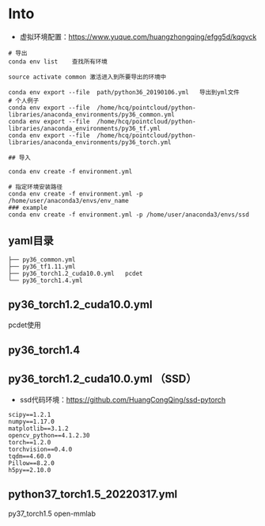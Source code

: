 <!--
 * @Description: 
 * @Author: HCQ
 * @Company(School): UCAS
 * @Email: 1756260160@qq.com
 * @Date: 2021-06-09 10:04:04
 * @LastEditTime: 2022-03-17 18:20:18
 * @FilePath: /python-libraries/anaconda_environments/anaconda_environments.md
-->

# Into

* 虚拟环境配置：https://www.yuque.com/huangzhongqing/efgg5d/kqgvck

```
# 导出
conda env list    查找所有环境

source activate common 激活进入到所要导出的环境中

conda env export --file  path/python36_20190106.yml   导出到yml文件
# 个人例子
conda env export --file  /home/hcq/pointcloud/python-libraries/anaconda_environments/py36_common.yml
conda env export --file  /home/hcq/pointcloud/python-libraries/anaconda_environments/py36_tf.yml
conda env export --file  /home/hcq/pointcloud/python-libraries/anaconda_environments/py36_torch.yml

## 导入

conda env create -f environment.yml

# 指定环境安装路径
conda env create -f environment.yml -p /home/user/anaconda3/envs/env_name
### example
conda env create -f environment.yml -p /home/user/anaconda3/envs/ssd

```


##  yaml目录

```
├── py36_common.yml
├── py36_tf1.11.yml
├── py36_torch1.2_cuda10.0.yml   pcdet
└── py36_torch1.4.yml

```
## py36_torch1.2_cuda10.0.yml   
pcdet使用


## py36_torch1.4



## py36_torch1.2_cuda10.0.yml  （SSD）
* ssd代码环境：https://github.com/HuangCongQing/ssd-pytorch

```
scipy==1.2.1
numpy==1.17.0
matplotlib==3.1.2
opencv_python==4.1.2.30
torch==1.2.0
torchvision==0.4.0
tqdm==4.60.0
Pillow==8.2.0
h5py==2.10.0

```

## python37_torch1.5_20220317.yml
py37_torch1.5
open-mmlab


